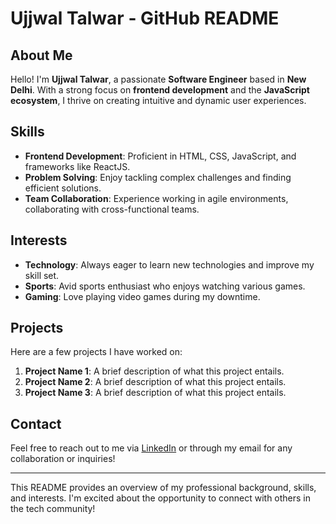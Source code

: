 # Ujjwal Talwar - GitHub README

## About Me
Hello! I'm **Ujjwal Talwar**, a passionate **Software Engineer** based in **New Delhi**. With a strong focus on **frontend development** and the **JavaScript ecosystem**, I thrive on creating intuitive and dynamic user experiences.

## Skills
- **Frontend Development**: Proficient in HTML, CSS, JavaScript, and frameworks like ReactJS.
- **Problem Solving**: Enjoy tackling complex challenges and finding efficient solutions.
- **Team Collaboration**: Experience working in agile environments, collaborating with cross-functional teams.

## Interests
- **Technology**: Always eager to learn new technologies and improve my skill set.
- **Sports**: Avid sports enthusiast who enjoys watching various games.
- **Gaming**: Love playing video games during my downtime.

## Projects
Here are a few projects I have worked on:
1. **Project Name 1**: A brief description of what this project entails.
2. **Project Name 2**: A brief description of what this project entails.
3. **Project Name 3**: A brief description of what this project entails.

## Contact
Feel free to reach out to me via [LinkedIn](https://www.linkedin.com/in/ujjwal-talwar) or through my email for any collaboration or inquiries!

---

This README provides an overview of my professional background, skills, and interests. I'm excited about the opportunity to connect with others in the tech community!
